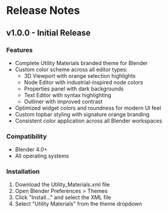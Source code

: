 # Release Notes

## v1.0.0 - Initial Release

### Features
- Complete Utility Materials branded theme for Blender
- Custom color scheme across all editor types:
  - 3D Viewport with orange selection highlights
  - Node Editor with industrial-inspired node colors
  - Properties panel with dark backgrounds
  - Text Editor with syntax highlighting
  - Outliner with improved contrast
- Optimized widget colors and roundness for modern UI feel
- Custom topbar styling with signature orange branding
- Consistent color application across all Blender workspaces

### Compatibility
- Blender 4.0+
- All operating systems

### Installation
1. Download the Utility_Materials.xml file
2. Open Blender Preferences > Themes
3. Click "Install..." and select the XML file
4. Select "Utility Materials" from the theme dropdown